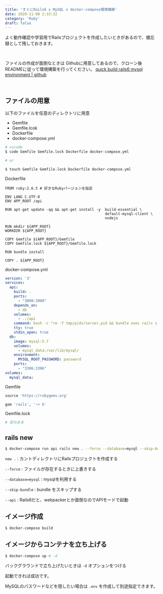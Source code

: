 ```yaml
---
title: 'すぐにRails6 x MySQL x docker-compose環境構築'
date: 2020-11-08 2:33:32
category: 'Ruby'
draft: false
---
```


よく動作確認や学習用でRailsプロジェクトを作成したいときがあるので、備忘録として残しておきます。

<br>

ファイルの作成が面倒なときは Githubに用意してあるので、クローン後READMEに従って環境構築を行ってください。
[quick build rails6 mysql environment | github](https://github.com/Ryutaro95/quick_build_rails6_mysql_envronment/tree/master)


<br>

## ファイルの用意


以下のファイルを任意のディレクトリに用意

- Gemfile
- Gemfile.lcok
- Dockerfile
- docker-compose.yml

```bash
# vscode
$ code Gemfile Gemfile.lock Dockerfile docker-compose.yml

# or

$ touch Gemfile Gemfile.lock Dockerfile docker-compose.yml
```

Dockerfile

```docker
FROM ruby:2.6.5 # 好きなRubyバージョンを指定

ENV LANG C.UTF-8
ENV APP_ROOT /api

RUN apt-get update -qq && apt-get install -y  build-essential \
                                              default-mysql-client \
                                              nodejs

RUN mkdir ${APP_ROOT}
WORKDIR ${APP_ROOT}

COPY Gemfile ${APP_ROOT}/Gemfile
COPY Gemfile.lock ${APP_ROOT}/Gemfile.lock

RUN bundle install

COPY . ${APP_ROOT}
```

docker-compose.yml

```yaml
version: '3'
services:
  api:
    build: .
    ports:
      - "3000:3000"
    depends_on:
      - db
    volumes:
      - .:/api
    command: bash -c "rm -f tmp/pids/server.pid && bundle exec rails s -p 3000 -b '0.0.0.0'"
    tty: true
    stdin_open: true
  db:
    image: mysql:5.7
    volumes:
      - mysql_data:/var/lib/mysql/
    environment:
      MYSQL_ROOT_PASSWORD: password
    ports:
      - "3306:3306"
volumes:
  mysql_data:
```

Gemfile

```ruby
source 'https://rubygems.org'

gem 'rails', '~> 6'
```

Gemfile.lock

```ruby
# 空のまま
```

## rails new


```bash
$ docker-compose run api rails new . --force --database=mysql --skip-bundle --api
```

`new .` : カントディレクトリにRailsプロジェクトを作成する

`--force` : ファイルが存在するときに上書きする

`--database=mysql` : mysqlを利用する

`--skip-bundle` : bundle をスキップする

`--api` : Rails6だと、webpackerとか面倒なのでAPIモードで起動

## イメージ作成



```bash
$ docker-compose build
```

## イメージからコンテナを立ち上げる


```bash
$ docker-compose up # -d
```

バックグラウンドで立ち上げたいときは `-d` オプションをつける

起動できれば成功です。

MySQLのパスワードなどを隠したい場合は `.env` を作成して別途指定できます。